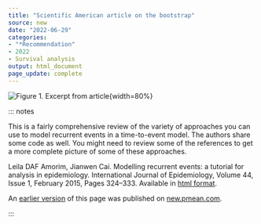 ```yaml
---
title: "Scientific American article on the bootstrap"
source: new
date: "2022-06-29"
categories:
- "*Recommendation"
- 2022
- Survival analysis
output: html_document
page_update: complete
---
```


![Figure 1. Excerpt from article](http://www.pmean.com/new-images/22/recurrent-events-tutorial-01.png){width=80%}

::: notes

This is a fairly comprehensive review of the variety of approaches you can use to model recurrent events in a time-to-event model. The authors share some code as well. You might need to review some of the references to get a more complete picture of some of these approaches.

Leila DAF Amorim, Jianwen Cai. Modelling recurrent events: a tutorial for analysis in epidemiology. International Journal of Epidemiology, Volume 44, Issue 1, February 2015, Pages 324–333. Available in [html format][amor1].

[amor1]: https://doi.org/10.1093/ije/dyu222

An [earlier version][sim2] of this page was published on [new.pmean.com][sim1].

[sim1]: http://new.pmean.com
[sim2]: http://new.pmean.com/recurrent-events-tutorial/

:::
